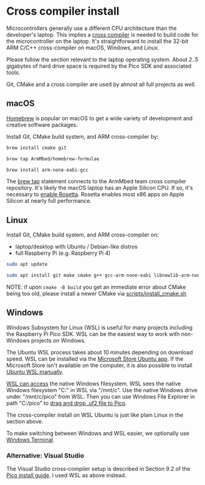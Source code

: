 # Cross compiler install

Microcontrollers generally use a different CPU architecture than the developer's laptop.
This implies a
[cross compiler](https://en.wikipedia.org/wiki/Cross_compiler)
is needed to build code for the microcontroller on the laptop.
It's straightforward to install the 32-bit ARM C/C++ cross-compiler on macOS, Windows, and Linux.

Please follow the section relevant to the laptop operating system.
About 2..5 gigabytes of hard drive space is required by the Pico SDK and associated tools.

Git, CMake and a cross compiler are used by almost all full projects as well.

## macOS

[Homebrew](https://brew.sh)
is popular on macOS to get a wide variety of development and creative software packages.

Install Git, CMake build system, and ARM cross-compiler by:

```sh
brew install cmake git

brew tap ArmMbed/homebrew-formulae

brew install arm-none-eabi-gcc
```

The
[brew tap](https://github.com/ARMmbed/homebrew-formulae)
statement connects to the ArmMbed team cross compiler repository.
It's likely the macOS laptop has an Apple Silicon CPU.
If so, it's necessary to
[enable Rosetta](https://support.apple.com/en-us/HT211861).
Rosetta enables most x86 apps on Apple Silicon at nearly full performance.

## Linux

Install Git, CMake build system, and ARM cross-compiler on:

* laptop/desktop with Ubuntu / Debian-like distros
* full Raspberry Pi (e.g. Raspberry Pi 4)

```sh
sudo apt update

sudo apt install git make cmake g++ gcc-arm-none-eabi libnewlib-arm-none-eabi libstdc++-arm-none-eabi-newlib
```

NOTE: if upon `cmake -B build` you get an immediate error about CMake being too old,
please install a newer CMake via
[scripts/install_cmake.sh](../scripts/install_cmake.sh)

## Windows

Windows Subsystem for Linux (WSL) is useful for many projects including the Raspberry Pi Pico SDK.
WSL can be the easiest way to work with non-Windows projects on Windows.

The Ubuntu WSL process takes about 10 minutes depending on download speed.
WSL can be installed via the
[Microsoft Store Ubuntu app](https://apps.microsoft.com/store/detail/ubuntu/9PDXGNCFSCZV).
If the Microsoft Store isn't available on the computer, it is also possible to install [Ubuntu WSL manually](https://docs.microsoft.com/en-us/windows/wsl/install).

[WSL can access](https://docs.microsoft.com/en-us/windows/wsl/filesystems)
the native Windows filesystem.
WSL sees the native Windows filesystem "C:" in WSL via "/mnt/c".
Use the native Windows drive under "/mnt/c/pico" from WSL.
Then you can use Windows File Explorer in path "C:/pico" to
[drag and drop .uf2 file to Pico](./upload.md).

The cross-compiler install on WSL Ubuntu is just like plain Linux in the section above.

To make switching between Windows and WSL easier, we optionally use
[Windows Terminal](https://docs.microsoft.com/en-us/windows/terminal/install).

### Alternative: Visual Studio

The Visual Studio cross-compiler setup is described in Section 9.2 of the
[Pico install guide](https://datasheets.raspberrypi.com/pico/getting-started-with-pico.pdf).
I used WSL as above instead.
